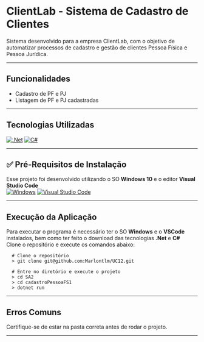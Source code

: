 #  ClientLab - Sistema de Cadastro de Clientes

Sistema desenvolvido para a empresa ClientLab, com o objetivo de automatizar processos de cadastro e gestão de clientes Pessoa Física e Pessoa Jurídica.

---

## Funcionalidades

- Cadastro de PF e PJ
- Listagem de PF e PJ cadastradas

---

##  Tecnologias Utilizadas

[![.Net](https://img.shields.io/badge/.NET-5C2D91?style=for-the-badge&logo=.net&logoColor=white)](https://dotnet.microsoft.com/en-us/download)
[![C#](https://img.shields.io/badge/C%23-239120?style=for-the-badge&logo=c-sharp&logoColor=white)](https://dotnet.microsoft.com/en-us/download)

---

## ✅ Pré-Requisitos de Instalação

Esse projeto foi desenvolvido utilizando o SO **Windows 10** e o editor **Visual Studio Code**  
[![Windows](https://img.shields.io/badge/Windows-0078D6?style=for-the-badge&logo=windows&logoColor=white)](https://www.microsoft.com/pt-br/windows/get-windows-10)
[![Visual Studio Code](https://img.shields.io/badge/Visual%20Studio%20Code-0078d7.svg?style=for-the-badge&logo=visual-studio-code&logoColor=white)](https://code.visualstudio.com/)

---

## Execução da Aplicação

Para executar o programa é necessário ter o SO **Windows** e o **VSCode** instalados, bem como ter feito o download das tecnologias **.Net** e **C#**  
Clone o repositório e execute os comandos abaixo:

```shell
  # Clone o repositório
  > git clone git@github.com:Marlontlm/UC12.git

  # Entre no diretório e execute o projeto
  > cd SA2
  > cd cadastroPessoaFS1
  > dotnet run
```

---

##  Erros Comuns

Certifique-se de estar na pasta correta antes de rodar o projeto.

---
